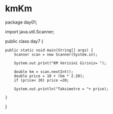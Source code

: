 # kmKm
package day01;

import java.util.Scanner;

public class day7 {

    public static void main(String[] args) {
        Scanner scan = new Scanner(System.in);
        
        System.out.print("KM Verisini Giriniz= ");
        
        double km = scan.nextInt();
        double price = 10 + (km * 2.20);
        if (price< 20) price =20;
        
        System.out.println("Taksimetre = "+ price);

    }
}
